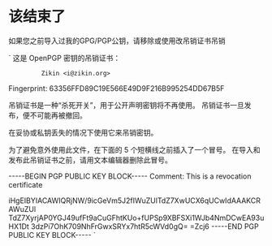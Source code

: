 # 该结束了
如果您之前导入过我的GPG/PGP公钥，请移除或使用改吊销证书吊销

`
这是 OpenPGP 密钥的吊销证书：

             Zikin <i@zikin.org>
 Fingerprint: 63356FFD89C19E566E49D9F216B995254DD67B5F

吊销证书是一种“杀死开关”，用于公开声明密钥将不再使用。
吊销证书一旦发布，便不可能再被撤回。

在妥协或私钥丢失的情况下使用它来吊销密钥。

为了避免意外使用此文件，在下面的 5 个短横线之前插入了一个冒号。
在导入和发布此吊销证书之前，请用文本编辑器删除此冒号。

-----BEGIN PGP PUBLIC KEY BLOCK-----
Comment: This is a revocation certificate

iHgEIBYIACAWIQRjNW/9icGeVm5J2fIWuZUlTdZ7XwUCX6qUCwIdAAAKCRAWuZUl
TdZ7XyrjAP0YGJ49ufFt9aCuGFhtKUo+fUPSp9XBFSXi1WJb4NmDCwEA93uHX1Dt
3dzPi7OhK709NhFrGwxSRYx7htR5cWVd0gQ=
=Zcj6
-----END PGP PUBLIC KEY BLOCK-----
`
